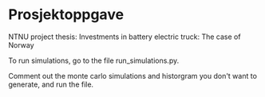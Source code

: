 # Prosjektoppgave
 NTNU project thesis: Investments in battery electric truck: The case of Norway

To run simulations, go to the file run_simulations.py. 

Comment out the monte carlo simulations and historgram you don't want to generate, and run the file. 
